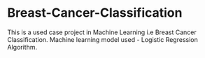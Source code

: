 # Breast-Cancer-Classification
This is a used case project in Machine Learning i.e Breast Cancer Classification. Machine learning model used - Logistic Regression Algorithm.
